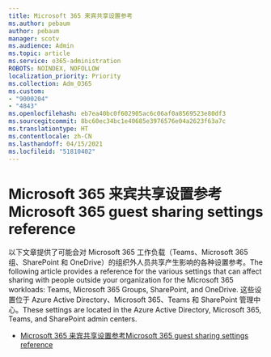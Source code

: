 ```yaml
---
title: Microsoft 365 来宾共享设置参考
ms.author: pebaum
author: pebaum
manager: scotv
ms.audience: Admin
ms.topic: article
ms.service: o365-administration
ROBOTS: NOINDEX, NOFOLLOW
localization_priority: Priority
ms.collection: Adm_O365
ms.custom:
- "9000204"
- "4843"
ms.openlocfilehash: eb7ea40bc0f602905ac6c06af0a8569523e80df3
ms.sourcegitcommit: 8bc60ec34bc1e40685e3976576e04a2623f63a7c
ms.translationtype: HT
ms.contentlocale: zh-CN
ms.lasthandoff: 04/15/2021
ms.locfileid: "51810402"
---
```

# <a name="microsoft-365-guest-sharing-settings-reference"></a><span data-ttu-id="1ea90-102">Microsoft 365 来宾共享设置参考</span><span class="sxs-lookup"><span data-stu-id="1ea90-102">Microsoft 365 guest sharing settings reference</span></span>

<span data-ttu-id="1ea90-103">以下文章提供了可能会对 Microsoft 365 工作负载（Teams、Microsoft 365 组、SharePoint 和 OneDrive）的组织外人员共享产生影响的各种设置参考。</span><span class="sxs-lookup"><span data-stu-id="1ea90-103">The following article provides a reference for the various settings that can affect sharing with people outside your organization for the Microsoft 365 workloads: Teams, Microsoft 365 Groups, SharePoint, and OneDrive.</span></span> <span data-ttu-id="1ea90-104">这些设置位于 Azure Active Directory、Microsoft 365、Teams 和 SharePoint 管理中心。</span><span class="sxs-lookup"><span data-stu-id="1ea90-104">These settings are located in the Azure Active Directory, Microsoft 365, Teams, and SharePoint admin centers.</span></span>

- [<span data-ttu-id="1ea90-105">Microsoft 365 来宾共享设置参考</span><span class="sxs-lookup"><span data-stu-id="1ea90-105">Microsoft 365 guest sharing settings reference</span></span>](https://docs.microsoft.com/microsoft-365/solutions/microsoft-365-guest-settings?view=o365-worldwide)
